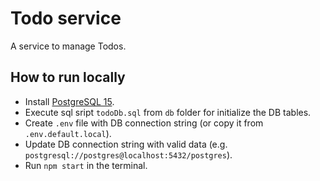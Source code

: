 # Todo service

A service to manage Todos.

## How to run locally

-   Install [PostgreSQL 15](https://www.postgresql.org/download/).
-   Execute sql sript `todoDb.sql` from `db` folder for initialize the DB tables.
-   Create `.env` file with DB connection string (or copy it from `.env.default.local`).
-   Update DB connection string with valid data (e.g. `postgresql://postgres@localhost:5432/postgres`).
-   Run `npm start` in the terminal.
